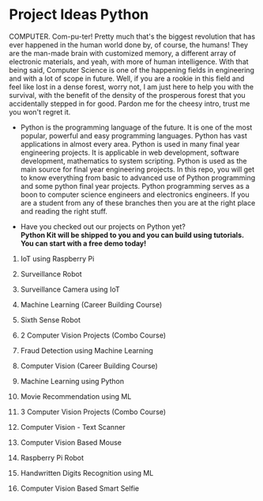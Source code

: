 # Project Ideas Python
COMPUTER. Com-pu-ter! Pretty much that's the biggest revolution that has ever happened in the human world done by, of course, the humans! They are the man-made brain with customized memory, a different array of electronic materials, and yeah, with more of human intelligence. With that being said, Computer Science is one of the happening fields in engineering and with a lot of scope in future. Well, if you are a rookie in this field and feel like lost in a dense forest, worry not, I am just here to help you with the survival, with the benefit of the density of the prosperous forest that you accidentally stepped in for good. Pardon me for the cheesy intro, trust me you won't regret it.

- Python is the programming language of the future. It is one of the most popular, powerful and easy programming languages. Python has vast applications in almost every area. Python is used in many final year engineering projects. It is applicable in web development, software development, mathematics to system scripting. Python is used as the main source for final year engineering projects. In this repo, you will get to know everything from basic to advanced use of Python programming and some python final year projects. Python programming serves as a boon to computer science engineers and electronics engineers. If you are a student from any of these branches then you are at the right place and reading the right stuff.

- Have you checked out our projects on Python yet? <br />
<b>Python Kit will be shipped to you and you can build using tutorials. You can start with a free demo today!</b>

1. IoT using Raspberry Pi

2. Surveillance Robot

3. Surveillance Camera using IoT

4. Machine Learning (Career Building Course)

5. Sixth Sense Robot

6. 2 Computer Vision Projects (Combo Course)

7. Fraud Detection using Machine Learning

8. Computer Vision (Career Building Course)

9. Machine Learning using Python

10. Movie Recommendation using ML

11. 3 Computer Vision Projects (Combo Course)

12. Computer Vision - Text Scanner

13. Computer Vision Based Mouse

14. Raspberry Pi Robot

15. Handwritten Digits Recognition using ML

16. Computer Vision Based Smart Selfie

